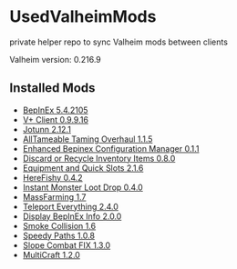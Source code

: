 # UsedValheimMods
private helper repo to sync Valheim mods between clients

Valheim version: 0.216.9

## Installed Mods

- [BepInEx 5.4.2105](https://valheim.thunderstore.io/package/denikson/BepInExPack_Valheim/)
- [V+ Client 0.9.9.16](https://github.com/Grantapher/ValheimPlus/releases/tag/0.9.9.16)
- [Jotunn 2.12.1](https://www.nexusmods.com/valheim/mods/1138)
- [AllTameable Taming Overhaul 1.1.5](https://www.nexusmods.com/valheim/mods/1571)
- [Enhanced Bepinex Configuration Manager 0.1.1](https://www.nexusmods.com/site/mods/529)
- [Discard or Recycle Inventory Items 0.8.0](https://www.nexusmods.com/valheim/mods/45)
- [Equipment and Quick Slots 2.1.6](https://www.nexusmods.com/valheim/mods/92)
- [HereFishy 0.4.2](https://www.nexusmods.com/valheim/mods/218)
- [Instant Monster Loot Drop 0.4.0](https://www.nexusmods.com/valheim/mods/164)
- [MassFarming 1.7](https://www.nexusmods.com/valheim/mods/527)
- [Teleport Everything 2.4.0](https://www.nexusmods.com/valheim/mods/1806)
- [Display BepInEx Info 2.0.0](https://github.com/Valheim-Modding/Valheim.DisplayBepInExInfo/releases/tag/v2.0.0)
- [Smoke Collision 1.6](https://www.nexusmods.com/valheim/mods/1834)
- [Speedy Paths 1.0.8](https://www.nexusmods.com/valheim/mods/452)
- [Slope Combat FIX 1.3.0](https://www.nexusmods.com/valheim/mods/727)
- [MultiCraft 1.2.0](https://www.nexusmods.com/valheim/mods/263)